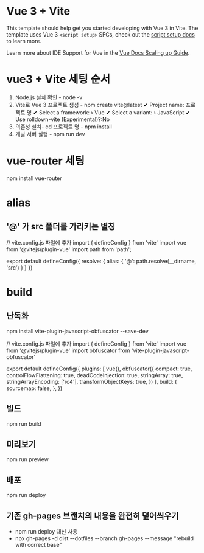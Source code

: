 # Vue 3 + Vite

This template should help get you started developing with Vue 3 in Vite. The template uses Vue 3 `<script setup>` SFCs, check out the [script setup docs](https://v3.vuejs.org/api/sfc-script-setup.html#sfc-script-setup) to learn more.

Learn more about IDE Support for Vue in the [Vue Docs Scaling up Guide](https://vuejs.org/guide/scaling-up/tooling.html#ide-support).



# vue3 + Vite 세팅 순서
1. Node.js 설치 확인 - node -v
2. Vite로 Vue 3 프로젝트 생성 - npm create vite@latest
✔ Project name: 프로젝트 명
✔ Select a framework: › Vue
✔ Select a variant: › JavaScript
✔ Use rolldown-vite (Experimental)?:No
3. 의존성 설치- cd 프로젝트 명 - npm install
4. 개발 서버 실행 - npm run dev

# vue-router 세팅
npm install vue-router

# alias
## '@' 가 src 폴더를 가리키는 별칭
// vite.config.js 파일에 추가
import { defineConfig } from 'vite'
import vue from '@vitejs/plugin-vue'
import path from 'path';

export default defineConfig({
  resolve: {
    alias: {
      '@': path.resolve(__dirname, 'src')
    }
  }
})

# build
## 난독화
npm install vite-plugin-javascript-obfuscator --save-dev

// vite.config.js 파일에 추가
import { defineConfig } from 'vite'
import vue from '@vitejs/plugin-vue'
import obfuscator from 'vite-plugin-javascript-obfuscator'

export default defineConfig({
    plugins: [
        vue(),
        obfuscator({
            compact: true,
            controlFlowFlattening: true,
            deadCodeInjection: true,
            stringArray: true,
            stringArrayEncoding: ['rc4'],
            transformObjectKeys: true,
        })
    ],
    build: {
        sourcemap: false,
    },
})

## 빌드
npm run build

## 미리보기
npm run preview

## 배포
npm run deploy

## 기존 gh-pages 브랜치의 내용을 완전히 덮어씌우기
- npm run deploy 대신 사용
- npx gh-pages -d dist --dotfiles --branch gh-pages --message "rebuild with correct base"